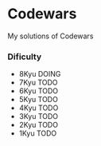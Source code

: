 # Codewars
My solutions of Codewars 

### Dificulty

- 8Kyu DOING
- 7Kyu TODO
- 6Kyu TODO
- 5Kyu TODO
- 4Kyu TODO
- 3Kyu TODO
- 2Kyu TODO
- 1Kyu TODO
